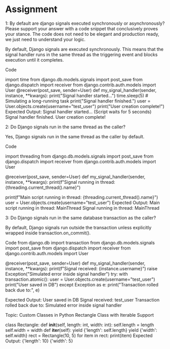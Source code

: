 # Assignment

1: By default are django signals executed synchronously or asynchronously? Please support your answer with a code snippet that conclusively proves your stance. The code does not need to be elegant and production ready, we just need to understand your logic. 

By default, Django signals are executed synchronously. This means that the signal handler runs in the same thread as the triggering event and blocks execution until it completes.

Code

import time
from django.db.models.signals import post_save
from django.dispatch import receiver
from django.contrib.auth.models import User
@receiver(post_save, sender=User)
def my_signal_handler(sender, instance, **kwargs):
    print("Signal handler started...")
    time.sleep(5)  # Simulating a long-running task
    print("Signal handler finished.")
user = User.objects.create(username="test_user")
print("User creation complete!")
Expected Output:
Signal handler started...
(Script waits for 5 seconds)
Signal handler finished.
User creation complete!

2: Do Django signals run in the same thread as the caller?

Yes, Django signals run in the same thread as the caller by default.

Code

import threading
from django.db.models.signals import post_save
from django.dispatch import receiver
from django.contrib.auth.models import User

@receiver(post_save, sender=User)
def my_signal_handler(sender, instance, **kwargs):
    print(f"Signal running in thread: {threading.current_thread().name}")

print(f"Main script running in thread: {threading.current_thread().name}")
user = User.objects.create(username="test_user")
Expected Output:
Main script running in thread: MainThread
Signal running in thread: MainThread



3: Do Django signals run in the same database transaction as the caller?

By default, Django signals run outside the transaction unless explicitly wrapped inside transaction.on_commit().

Code
from django.db import transaction
from django.db.models.signals import post_save
from django.dispatch import receiver
from django.contrib.auth.models import User

@receiver(post_save, sender=User)
def my_signal_handler(sender, instance, **kwargs):
    print(f"Signal received: {instance.username}")
    raise Exception("Simulated error inside signal handler")
try:
    with transaction.atomic():
        user = User.objects.create(username="test_user")
        print("User saved in DB")
except Exception as e:
    print("Transaction rolled back due to:", e)
    
Expected Output:
User saved in DB
Signal received: test_user
Transaction rolled back due to: Simulated error inside signal handler




Topic: Custom Classes in Python
Rectangle Class with Iterable Support

class Rectangle:
    def __init__(self, length: int, width: int):
        self.length = length
        self.width = width
    def __iter__(self):
        yield {'length': self.length}
        yield {'width': self.width}
rect = Rectangle(10, 5)
for item in rect:
    print(item)
Expected Output:
{'length': 10}
{'width': 5}



